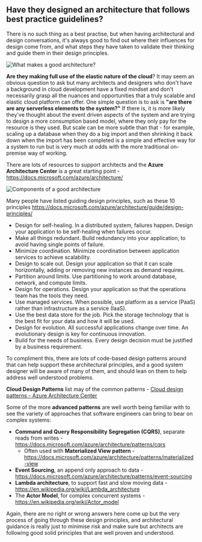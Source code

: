 ## Have they designed an architecture that follows best practice guidelines?

There is no such thing as a best practise, but when having architectural and design conversations, it's always good to find out where their influences for design come from, and what steps they have taken to validate their thinking and guide them in their design principles.

![What makes a good architecture?](01-best-practices.png)

**Are they making full use of the elastic nature of the cloud**? It may seem an obvious question to ask but many architects and designers who don't have a background in cloud development have a fixed mindset and don't necessarily grasp all the nuances and opportunities that a truly scalable and elastic cloud platform can offer. One simple question is to ask is **"are there are any serverless elements to the system?"** If there is, it is more likely they've thought about the event driven aspects of the system and are trying to design a more consumption based model, where they only pay for the resource is they used. But scale can be more subtle than that - for example, scaling up a database when they do a big import and then shrinking it back down when the import has been completed is a simple and effective way for a system to run but is very much at odds with the more traditional on-premise way of working.

There are lots of resources to support architects and the **Azure Architecture Center** is a great starting point - https://docs.microsoft.com/azure/architecture/

![Components of a good architecture](02-architecture-breakdown.png)

Many people have listed guiding design principles, such as these 10 principles https://docs.microsoft.com/azure/architecture/guide/design-principles/

* Design for self-healing. In a distributed system, failures happen. Design your application to be self-healing when failures occur.
* Make all things redundant. Build redundancy into your application, to avoid having single points of failure.
* Minimize coordination. Minimize coordination between application services to achieve scalability.
* Design to scale out. Design your application so that it can scale horizontally, adding or removing new instances as demand requires.
* Partition around limits. Use partitioning to work around database, network, and compute limits.
* Design for operations. Design your application so that the operations team has the tools they need.
* Use managed services. When possible, use platform as a service (PaaS) rather than infrastructure as a service (IaaS).
* Use the best data store for the job. Pick the storage technology that is the best fit for your data and how it will be used.
* Design for evolution. All successful applications change over time. An evolutionary design is key for continuous innovation.
* Build for the needs of business. Every design decision must be justified by a business requirement.

To compliment this, there are lots of code-based design patterns around that can help support these architectural principles, and a good system designer will be aware of many of them, and should lean on them to help address well understood problems.

**Cloud Design Patterns** list may of the common patterns - [Cloud design patterns - Azure Architecture Center](https://docs.microsoft.com/azure/architecture/patterns/)

Some of the more **advanced patterns** are well worth being familiar with to see the variety of approaches that software engineers can bring to bear on complex systems:

* **Command and Query Responsibility Segregation (CQRS)**, separate reads from writes - https://docs.microsoft.com/azure/architecture/patterns/cqrs
    * Often used with **Materialized View pattern** - https://docs.microsoft.com/azure/architecture/patterns/materialized-view 
* **Event Sourcing**, an append only approach to data - https://docs.microsoft.com/azure/architecture/patterns/event-sourcing
* **Lambda architecture**, to support fast and slow moving data - https://en.wikipedia.org/wiki/Lambda_architecture
* The **Actor Model**, for complex concurrent systems - https://en.wikipedia.org/wiki/Actor_model

Again, there are no right or wrong answers here come up but the very process of going through these design principles, and architectural guidance is really just to minimise risk and make sure but architects are following good solid principles that are well proven and understood.
